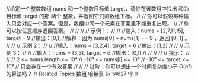 //给定一个整数数组 nums 和一个整数目标值 target，请你在该数组中找出 和为目标值 target 的那 两个 整数，并返回它们的数组下标。 // //
你可以假设每种输入只会对应一个答案。但是，数组中同一个元素在答案里不能重复出现。 // // 你可以按任意顺序返回答案。 // // // // 示例 1： // // //输入：nums = [2,7,11,15], target = 9
//输出：[0,1]
//解释：因为 nums[0] + nums[1] == 9 ，返回 [0, 1] 。 // // // 示例 2： // // //输入：nums = [3,2,4], target = 6 //输出：[1,2]
// // // 示例 3： // // //输入：nums = [3,3], target = 6 //输出：[0,1]
// // // // // 提示： // // // 2 <= nums.length <= 10⁴ // -10⁹ <= nums[i] <= 10⁹ // -10⁹ <= target <= 10⁹ // 只会存在一个有效答案 //
// // 进阶：你可以想出一个时间复杂度小于 O(n²) 的算法吗？ // Related Topics 数组 哈希表 👍 14627 👎 0
